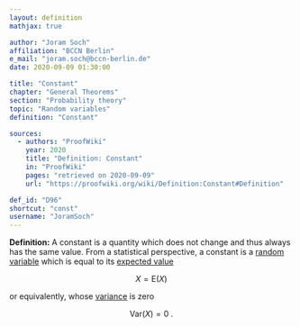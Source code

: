 ```yaml
---
layout: definition
mathjax: true

author: "Joram Soch"
affiliation: "BCCN Berlin"
e_mail: "joram.soch@bccn-berlin.de"
date: 2020-09-09 01:30:00

title: "Constant"
chapter: "General Theorems"
section: "Probability theory"
topic: "Random variables"
definition: "Constant"

sources:
  - authors: "ProofWiki"
    year: 2020
    title: "Definition: Constant"
    in: "ProofWiki"
    pages: "retrieved on 2020-09-09"
    url: "https://proofwiki.org/wiki/Definition:Constant#Definition"

def_id: "D96"
shortcut: "const"
username: "JoramSoch"
---
```



**Definition:** A constant is a quantity which does not change and thus always has the same value. From a statistical perspective, a constant is a [random variable](/D/rvar) which is equal to its [expected value](/D/mean)

$$ \label{eq:EX}
X = \mathrm{E}(X)
$$

or equivalently, whose [variance](/D/var) is zero

$$ \label{eq:VarX}
\mathrm{Var}(X) = 0 \; .
$$